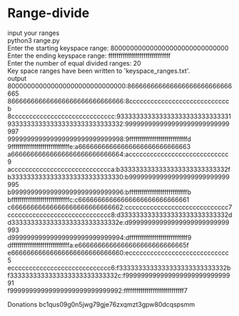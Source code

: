 # Range-divide
input your ranges<br>
python3 range.py<br>
Enter the starting keyspace range: 800000000000000000000000000000 <br>
Enter the ending keyspace range: ffffffffffffffffffffffffffffff <br>
Enter the number of equal divided ranges: 20 <br>
Key space ranges have been written to 'keyspace_ranges.txt'.  <br>
 output <br>
800000000000000000000000000000:866666666666666666666666666665<br>
866666666666666666666666666666:8ccccccccccccccccccccccccccccb<br>
8ccccccccccccccccccccccccccccc:933333333333333333333333333331<br>
933333333333333333333333333332:999999999999999999999999999997<br>
999999999999999999999999999998:9ffffffffffffffffffffffffffffd<br>
9ffffffffffffffffffffffffffffe:a66666666666666666666666666663<br>
a66666666666666666666666666664:acccccccccccccccccccccccccccc9<br>
acccccccccccccccccccccccccccca:b3333333333333333333333333332f<br>
b33333333333333333333333333330:b99999999999999999999999999995<br>
b99999999999999999999999999996:bffffffffffffffffffffffffffffb<br>
bffffffffffffffffffffffffffffc:c66666666666666666666666666661<br>
c66666666666666666666666666662:ccccccccccccccccccccccccccccc7<br>
ccccccccccccccccccccccccccccc8:d3333333333333333333333333332d<br>
d3333333333333333333333333332e:d99999999999999999999999999993<br>
d99999999999999999999999999994:dffffffffffffffffffffffffffff9<br>
dffffffffffffffffffffffffffffa:e6666666666666666666666666665f<br>
e66666666666666666666666666660:ecccccccccccccccccccccccccccc5<br>
ecccccccccccccccccccccccccccc6:f3333333333333333333333333332b<br>
f3333333333333333333333333332c:f99999999999999999999999999991<br>
f99999999999999999999999999992:fffffffffffffffffffffffffffff7<br>
  
  
  Donations  bc1qus09g0n5jwg79gje76zxqmzt3gpw80dcqspsmm
